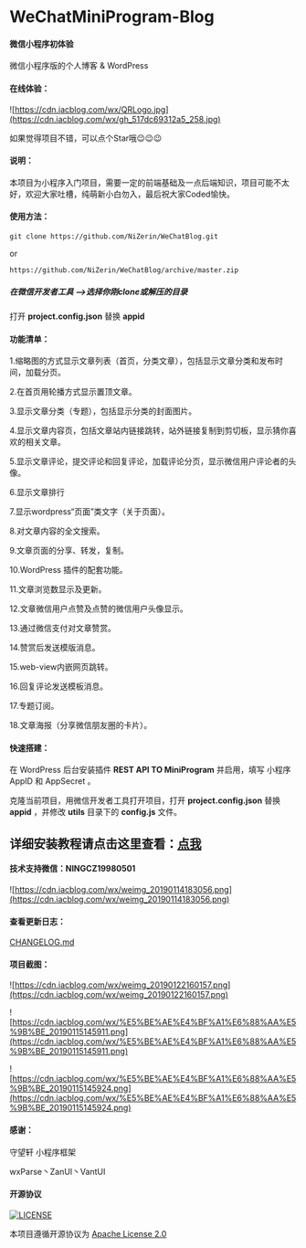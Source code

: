 # WeChatMiniProgram-Blog
#### 微信小程序初体验

微信小程序版的个人博客 & WordPress



#### 在线体验：

![https://cdn.iacblog.com/wx/QRLogo.jpg](https://cdn.iacblog.com/wx/gh_517dc69312a5_258.jpg)

如果觉得项目不错，可以点个Star哦😉😉😉



#### 说明：

本项目为小程序入门项目，需要一定的前端基础及一点后端知识，项目可能不太好，欢迎大家吐槽，纯萌新小白勿入，最后祝大家Coded愉快。



#### 使用方法：

```
git clone https://github.com/NiZerin/WeChatBlog.git
```

or

```
https://github.com/NiZerin/WeChatBlog/archive/master.zip
```

##### 在微信开发者工具 -->选择你刚clone或解压的目录

打开  **project.config.json**  替换  **appid**  



#### 功能清单：

1.缩略图的方式显示文章列表（首页，分类文章），包括显示文章分类和发布时间，加载分页。

2.在首页用轮播方式显示置顶文章。

3.显示文章分类（专题），包括显示分类的封面图片。

4.显示文章内容页，包括文章站内链接跳转，站外链接复制到剪切板，显示猜你喜欢的相关文章。

5.显示文章评论，提交评论和回复评论，加载评论分页，显示微信用户评论者的头像。

6.显示文章排行

7.显示wordpress“页面”类文字（关于页面）。

8.对文章内容的全文搜索。

9.文章页面的分享、转发，复制。

10.WordPress 插件的配套功能。

11.文章浏览数显示及更新。

12.文章微信用户点赞及点赞的微信用户头像显示。

13.通过微信支付对文章赞赏。

14.赞赏后发送模版消息。

15.web-view内嵌网页跳转。

16.回复评论发送模板消息。

17.专题订阅。

18.文章海报（分享微信朋友圈的卡片）。



#### 快速搭建：

在 WordPress 后台安装插件 **REST API TO MiniProgram** 并启用，填写 小程序 AppID 和 AppSecret 。

克隆当前项目，用微信开发者工具打开项目，打开  **project.config.json**  替换  **appid**  ，并修改 **utils** 目录下的 **config.js** 文件。

## 详细安装教程请点击这里查看：[点我](https://blog.nizer.in/2019/01/556.html)



#### 技术支持微信：NINGCZ19980501

![https://cdn.iacblog.com/wx/weimg_20190114183056.png](https://cdn.iacblog.com/wx/weimg_20190114183056.png)



#### 查看更新日志：

[CHANGELOG.md](https://github.com/NiZerin/WeChatBlog/blob/master/CHANGELOG.md)



#### 项目截图：

![https://cdn.iacblog.com/wx/weimg_20190122160157.png](https://cdn.iacblog.com/wx/weimg_20190122160157.png)

![https://cdn.iacblog.com/wx/%E5%BE%AE%E4%BF%A1%E6%88%AA%E5%9B%BE_20190115145911.png](https://cdn.iacblog.com/wx/%E5%BE%AE%E4%BF%A1%E6%88%AA%E5%9B%BE_20190115145911.png)

![https://cdn.iacblog.com/wx/%E5%BE%AE%E4%BF%A1%E6%88%AA%E5%9B%BE_20190115145924.png](https://cdn.iacblog.com/wx/%E5%BE%AE%E4%BF%A1%E6%88%AA%E5%9B%BE_20190115145924.png)



#### 感谢：

守望轩 小程序框架

wxParse丶ZanUI丶VantUI



#### 开源协议
[![LICENSE](https://img.shields.io/badge/license-NPL%20(The%20996%20Prohibited%20License)-blue.svg)](https://github.com/996icu/996.ICU/blob/master/LICENSE)


本项目遵循开源协议为 [Apache License 2.0](https://github.com/CrazyNing98/WeChatMiniProgram-Blog/blob/master/LICENSE)













